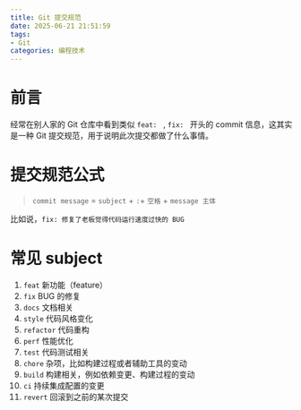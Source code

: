 ```yaml
---
title: Git 提交规范
date: 2025-06-21 21:51:59
tags: 
- Git
categories: 编程技术
---
```

# 前言

经常在别人家的 Git 仓库中看到类似 `feat: ` , `fix: ` 开头的 commit 信息，这其实是一种 Git 提交规范，用于说明此次提交都做了什么事情。

# 提交规范公式
> `commit message` = `subject` + `:`+ `空格` + `message 主体`

比如说，`fix: 修复了老板觉得代码运行速度过快的 BUG `

# 常见 subject
1. `feat` 新功能（feature）
2. `fix` BUG 的修复
3. `docs` 文档相关
4. `style` 代码风格变化
5. `refactor` 代码重构
6. `perf` 性能优化
7. `test` 代码测试相关
8. `chore` 杂项，比如构建过程或者辅助工具的变动
9. `build` 构建相关，例如依赖变更、构建过程的变动
10. `ci` 持续集成配置的变更
11. `revert` 回滚到之前的某次提交
